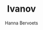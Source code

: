 ---
title: "Ivanov"
author: "Hanna Bervoets"
isbn: "9025446450"
isbn13: "9789025446451"
rating: "5"
publisher: "Atlas Contact"
pages: "320"
publishYear: "2016"
read: "2019"
goodreads_id: "28274864"
language: "nl"
---